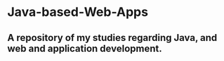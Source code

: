 # Java-based-Web-Apps
## A repository of my studies regarding Java, and web and application development.
